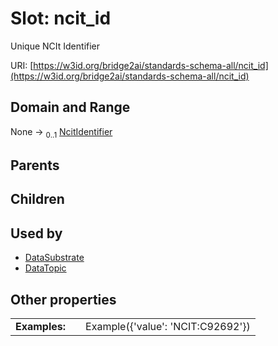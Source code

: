 
# Slot: ncit_id

Unique NCIt Identifier

URI: [https://w3id.org/bridge2ai/standards-schema-all/ncit_id](https://w3id.org/bridge2ai/standards-schema-all/ncit_id)


## Domain and Range

None &#8594;  <sub>0..1</sub> [NcitIdentifier](types/NcitIdentifier.md)

## Parents


## Children


## Used by

 * [DataSubstrate](DataSubstrate.md)
 * [DataTopic](DataTopic.md)

## Other properties

|  |  |  |
| --- | --- | --- |
| **Examples:** | | Example({'value': 'NCIT:C92692'}) |